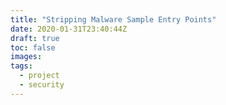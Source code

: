 ```yaml
---
title: "Stripping Malware Sample Entry Points"
date: 2020-01-31T23:40:44Z
draft: true
toc: false
images:
tags:
  - project
  - security
---
```

